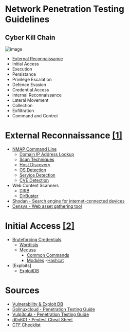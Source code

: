 # Network Penetration Testing Guidelines

## Cyber Kill Chain
![image](src/cyber-kill-chain.jfif)
- [External Reconnaissance](#external-reconnaissance)
- Initial Access
- Execution
- Persistance
- Privilege Escalation
- Defence Evasion
- Credential Access
- Internal Reconnaissance
- Lateral Movement
- Collection
- Exfiltration
- Command and Control

# External Reconnaissance [[1]](https://attack.mitre.org/tactics/TA0043/)
- [NMAP Command Line](nmap.md)
    - [Domain IP Address Lookup](nmap.md#domain-ip-address-lookup)
    - [Scan Techniques](nmap.md#scan-techniques)
    - [Host Discovery](nmap.md#host-discovery)
    - [OS Detection](nmap.md#os-detection)
    - [Service Detection](nmap.md#service-detection)
    - [CVE Detection](nmap.md#CVE-detection)
- Web Content Scanners
    - [DIRB](https://medium.com/tech-zoom/dirb-a-web-content-scanner-bc9cba624c86)
    - [DirBuster](https://www.hackingarticles.in/comprehensive-guide-on-dirbuster-tool/)
- [Shodan - Search engine for internet-connected devices](https://www.shodan.io/)
- [Censys - Web asset gathering tool](https://censys.io/)

# Initial Access [[2]](https://attack.mitre.org/tactics/TA0001/)
- [Bruteforcing Credentials](bruteforce.md)
    - [Wordlists](bruteforce.md#wordlists)
    - [Medusa](bruteforce.md#medusa)
        - [Common Commands](bruteforce.md#common-commands)
        - [Modules](bruteforce.md#modules)
    -[Hashcat](bruteforce.md#hashcat)
- [Exploits]
    - [ExploitDB](https://www.exploit-db.com/search?e_author=Metasploit)

# Sources
- [Vulnerability & Exploit DB](https://www.rapid7.com/db/)
- [Golinuxcloud - Penetration Testing Guide](https://www.golinuxcloud.com/learn-hacking-using-metasploitable-2/)
- [Vulp3cula - Penetration Testing Guide](https://vulp3cula.gitbook.io/hackers-grimoire/)
- [d0n601 - Pentest Cheat Sheet](https://github.com/d0n601/Pentest-Cheat-Sheet)
- [CTF Checklist](https://fareedfauzi.gitbook.io/ctf-checklist-for-beginner/)